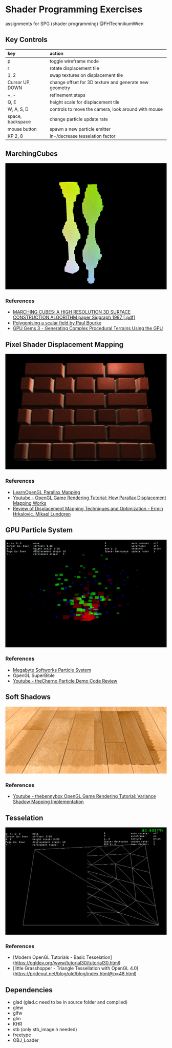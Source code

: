 # Shader Programming Exercises

assignments for SPG (shader programming) @FHTechnikumWien

## Key Controls

| key        | action |
| :------------- | :----- |
| p      | toggle wireframe mode |
| r      | rotate displacement tile |
| 1, 2      | swap textures on displacement tile |
| Cursor UP, DOWN      | change offset for 3D texture and generate new geometry |
| +, -      | refinement steps |
| Q, E      | height scale for displacement tile |
| W, A, S, D      | controls to move the camera, look around with mouse |
| space, backspace | change particle update rate |
| mouse button | spawn a new particle emitter |
| KP 2, 8 | in-/decrease tesselation factor |

## MarchingCubes

![Screenshot](marchingCubes.gif "marchingcubes")

### References

- [MARCHING CUBES: A HIGH RESOLUTION
3D SURFACE CONSTRUCTION ALGORITHM paper Siggraph 1987 [.pdf]](https://people.eecs.berkeley.edu/~jrs/meshpapers/LorensenCline.pdf)
- [Polygonising a scalar field by Paul Bourke](http://paulbourke.net/geometry/polygonise/)
- [GPU Gems 3 - Generating Complex Procedural Terrains Using the GPU](https://developer.nvidia.com/gpugems/gpugems3/part-i-geometry/chapter-1-generating-complex-procedural-terrains-using-gpu)

## Pixel Shader Displacement Mapping

![displacement tile](displacementTile.png "displacement tile")

### References

- [LearnOpenGL Parallax Mapping](https://learnopengl.com/Advanced-Lighting/Parallax-Mapping)
- [Youtube - OpenGL Game Rendering Tutorial: How Parallax Displacement Mapping Works](https://www.youtube.com/watch?v=xvOT62L-fQI)
- [Review of Displacement Mapping Techniques and Optimization - Ermin Hrkalovic, Mikael Lundgren](http://www.diva-portal.org/smash/get/diva2:831762/FULLTEXT01.pdf)


## GPU Particle System

![Screenshot](particles.gif "particles")

### References
- [Megabyte Softworks Particle System](https://www.mbsoftworks.sk/tutorials/opengl3/23-particle-system/)
- OpenGL SuperBible
- [Youtube - theCherno Particle Demo Code Review](https://www.youtube.com/watch?v=kdJhCv7lCD4)

## Soft Shadows

![Screenshot](shadows.png "shadows")

### References

- [Youtube - thebennybox OpenGL Game Rendering Tutorial: Variance Shadow Mapping Implementation](https://www.youtube.com/watch?v=LGFDifcbsoQ)

## Tesselation

![Screenshot](tesselation.png "tesselation")

### References

- [Modern OpenGL Tutorials - Basic Tesselation] (https://ogldev.org/www/tutorial30/tutorial30.html)
- [little Grasshopper - Triangle Tessellation with OpenGL 4.0] (https://prideout.net/blog/old/blog/index.html@p=48.html)


## Dependencies

- glad (glad.c need to be in source folder and compiled)
- glew
- glfw
- glm
- KHR
- stb (only stb_image.h needed)
- freetype
- OBJ_Loader
